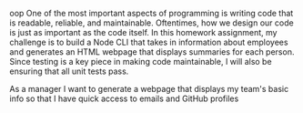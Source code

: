 oop
One of the most important aspects of programming is writing code that is readable, reliable, and maintainable. Oftentimes, how we design our code is just as important as the code itself. In this homework assignment, my challenge is to build a Node CLI that takes in information about employees and generates an HTML webpage that displays summaries for each person. Since testing is a key piece in making code maintainable, I will also be ensuring that all unit tests pass.

As a manager
I want to generate a webpage that displays my team's basic info
so that I have quick access to emails and GitHub profiles